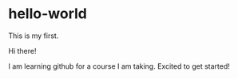 # hello-world
This is my first.

Hi there!

I am learning github for a course I am taking.
Excited to get started!
